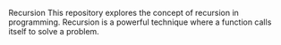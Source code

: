 Recursion
This repository explores the concept of recursion in programming. 
Recursion is a powerful technique where a function calls itself to solve a problem. 

